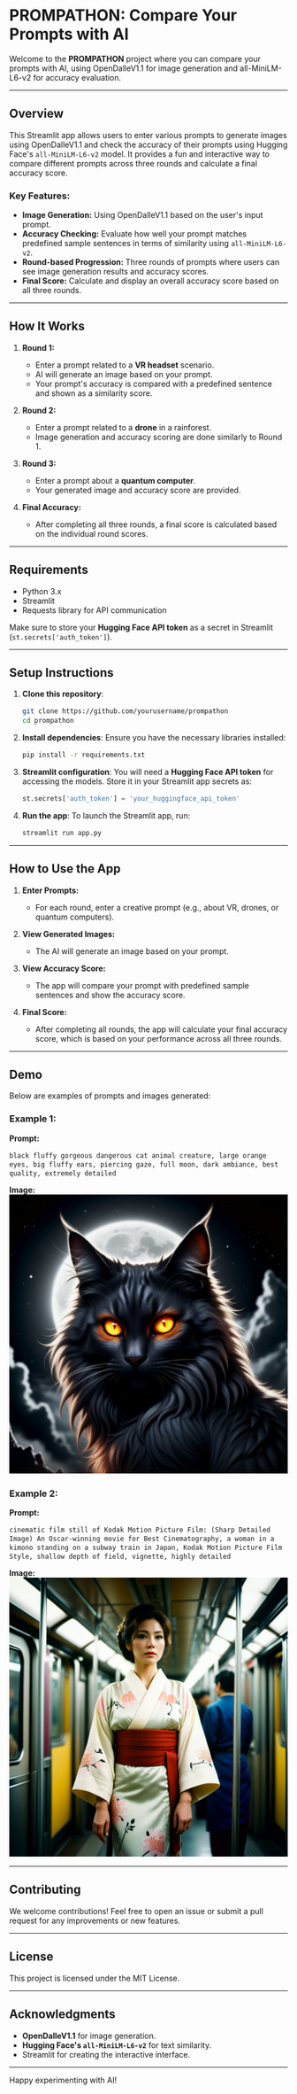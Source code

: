 # PROMPATHON: Compare Your Prompts with AI

Welcome to the **PROMPATHON** project where you can compare your prompts with AI, using OpenDalleV1.1 for image generation and all-MiniLM-L6-v2 for accuracy evaluation.

---

## Overview

This Streamlit app allows users to enter various prompts to generate images using OpenDalleV1.1 and check the accuracy of their prompts using Hugging Face's `all-MiniLM-L6-v2` model. It provides a fun and interactive way to compare different prompts across three rounds and calculate a final accuracy score.

### Key Features:
- **Image Generation:** Using OpenDalleV1.1 based on the user's input prompt.
- **Accuracy Checking:** Evaluate how well your prompt matches predefined sample sentences in terms of similarity using `all-MiniLM-L6-v2`.
- **Round-based Progression:** Three rounds of prompts where users can see image generation results and accuracy scores.
- **Final Score:** Calculate and display an overall accuracy score based on all three rounds.

---

## How It Works

1. **Round 1:**
   - Enter a prompt related to a **VR headset** scenario.
   - AI will generate an image based on your prompt.
   - Your prompt's accuracy is compared with a predefined sentence and shown as a similarity score.

2. **Round 2:**
   - Enter a prompt related to a **drone** in a rainforest.
   - Image generation and accuracy scoring are done similarly to Round 1.

3. **Round 3:**
   - Enter a prompt about a **quantum computer**.
   - Your generated image and accuracy score are provided.

4. **Final Accuracy:**
   - After completing all three rounds, a final score is calculated based on the individual round scores.

---

## Requirements

- Python 3.x
- Streamlit
- Requests library for API communication

Make sure to store your **Hugging Face API token** as a secret in Streamlit (`st.secrets['auth_token']`).

---

## Setup Instructions

1. **Clone this repository**:
   ```bash
   git clone https://github.com/yourusername/prompathon
   cd prompathon
   ```

2. **Install dependencies**:
   Ensure you have the necessary libraries installed:
   ```bash
   pip install -r requirements.txt
   ```

3. **Streamlit configuration**:
   You will need a **Hugging Face API token** for accessing the models. Store it in your Streamlit app secrets as:
   ```python
   st.secrets['auth_token'] = 'your_huggingface_api_token'
   ```

4. **Run the app**:
   To launch the Streamlit app, run:
   ```bash
   streamlit run app.py
   ```

---

## How to Use the App

1. **Enter Prompts:** 
   - For each round, enter a creative prompt (e.g., about VR, drones, or quantum computers).
   
2. **View Generated Images:**
   - The AI will generate an image based on your prompt.
   
3. **View Accuracy Score:**
   - The app will compare your prompt with predefined sample sentences and show the accuracy score.

4. **Final Score:**
   - After completing all rounds, the app will calculate your final accuracy score, which is based on your performance across all three rounds.

---

## Demo

Below are examples of prompts and images generated:

### Example 1: 
**Prompt:**
```
black fluffy gorgeous dangerous cat animal creature, large orange eyes, big fluffy ears, piercing gaze, full moon, dark ambiance, best quality, extremely detailed
```
**Image:**
![Example Image](cat.png)

### Example 2:
**Prompt:**
```
cinematic film still of Kodak Motion Picture Film: (Sharp Detailed Image) An Oscar-winning movie for Best Cinematography, a woman in a kimono standing on a subway train in Japan, Kodak Motion Picture Film Style, shallow depth of field, vignette, highly detailed
```
**Image:**
![Example Image](korean.png)

---

## Contributing

We welcome contributions! Feel free to open an issue or submit a pull request for any improvements or new features.

---

## License

This project is licensed under the MIT License.

---

## Acknowledgments

- **OpenDalleV1.1** for image generation.
- **Hugging Face's `all-MiniLM-L6-v2`** for text similarity.
- Streamlit for creating the interactive interface.

---

Happy experimenting with AI!
